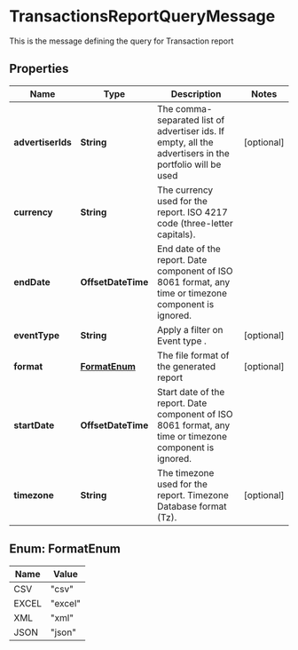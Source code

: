

# TransactionsReportQueryMessage

This is the message defining the query for Transaction report

## Properties

| Name | Type | Description | Notes |
|------------ | ------------- | ------------- | -------------|
|**advertiserIds** | **String** | The comma-separated list of advertiser ids. If empty, all the advertisers in the portfolio will be used |  [optional] |
|**currency** | **String** | The currency used for the report. ISO 4217 code (three-letter capitals). |  |
|**endDate** | **OffsetDateTime** | End date of the report. Date component of ISO 8061 format, any time or timezone component is ignored. |  |
|**eventType** | **String** | Apply a filter on Event type . |  [optional] |
|**format** | [**FormatEnum**](#FormatEnum) | The file format of the generated report |  [optional] |
|**startDate** | **OffsetDateTime** | Start date of the report. Date component of ISO 8061 format, any time or timezone component is ignored. |  |
|**timezone** | **String** | The timezone used for the report. Timezone Database format (Tz). |  [optional] |



## Enum: FormatEnum

| Name | Value |
|---- | -----|
| CSV | &quot;csv&quot; |
| EXCEL | &quot;excel&quot; |
| XML | &quot;xml&quot; |
| JSON | &quot;json&quot; |



